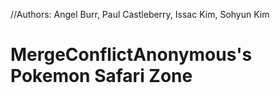 //Authors: Angel Burr, Paul Castleberry, Issac Kim, Sohyun Kim

# MergeConflictAnonymous's Pokemon Safari Zone
